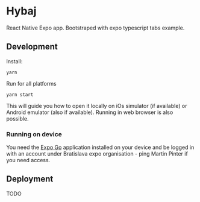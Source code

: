 # Hybaj

React Native Expo app. Bootstraped with expo typescript tabs example. 

## Development

Install:

```
yarn
```

Run for all platforms

```
yarn start
```

This will guide you how to open it locally on iOs simulator (if available) or Android emulator (also if available). Running in web browser is also possible.

### Running on device

You need the [Expo Go](https://expo.io/client) application installed on your device and be logged in with an account under Bratislava expo organisation - ping Martin Pinter if you need access.

## Deployment

TODO